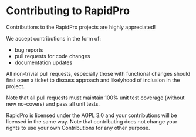 # Contributing to RapidPro

Contributions to the RapidPro projects are highly appreciated!

We accept contributions in the form of:
 * bug reports 
 * pull requests for code changes
 * documentation updates

All non-trivial pull requests, especially those with functional changes should first open a ticket to discuss approach and likelyhood of inclusion in the project.

Note that all pull requests must maintain 100% unit test coverage (without new no-covers) and pass all unit tests.

RapidPro is licensed under the AGPL 3.0 and your contributions will be licensed in the same way. Note that contributing does not change your rights to use your own Contributions for any other purpose.